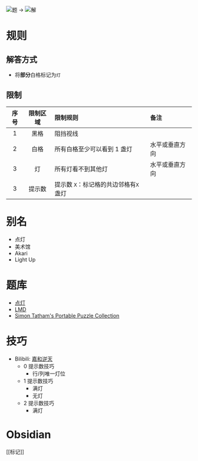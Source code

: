 ![题](http://wiki.logic-masters.de/images/6/60/Akari-A150px.png) ->
![解](http://wiki.logic-masters.de/images/e/e8/Akari-L150px.png)

# 规则

## 解答方式

- 将**部分**白格标记为`灯`

## 限制

| 序号  | 限制区域 | 限制规则                   | 备注      |
|:---:|:----:|:-----------------------|:--------|
|  1  |  黑格  | 阻挡视线                   |         |
|  2  |  白格  | 所有白格至少可以看到 1 盏灯        | 水平或垂直方向 |
|  3  |  灯   | 所有灯看不到其他灯              | 水平或垂直方向 |
|  3  | 提示数  | 提示数 `X`：标记格的共边邻格有`X`盏灯 |         |

# 别名

- 点灯
- 美术馆
- Akari
- Light Up

# 题库

- [点灯](https://cn.puzzle-light-up.com/)
- [LMD](https://logic-masters.de/Raetselportal/Suche/erweitert.php?chlang=en&tag_id=3041)
- [Simon Tatham's Portable Puzzle Collection](https://www.chiark.greenend.org.uk/~sgtatham/puzzles/js/lightup.html)

# 技巧

- Bilibili: [嘉和逆天](https://www.bilibili.com/read/cv15350295)
  - 0 提示数技巧
    - 行/列唯一灯位
  - 1 提示数技巧
    - 满灯
    - 无灯
  - 2 提示数技巧
    - 满灯

# Obsidian

[[标记]]